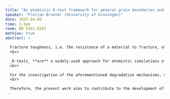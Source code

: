 ```yaml
---
title: "An atomistic K-test framework for general grain boundaries and triclinic single crystals"
speaker: "Florian Brunner (University of Groningen)"
date: 2025-04-09
time: 3-5pm
room: BB 5161.0293
mathjax: true
abstract: >

  Fracture toughness, i.e. the resistance of a material to fracture, often plays a key role in the design process of materials. Premature failure of engineering components due to material property degradation can cause damage in the order of millions of Euros or people to lose their lives. Prime examples of such degradation mechanisms are _hydrogen embrittlement_, _liquid metal embrittlement_ and _stress corrosion cracking_. Those mechanisms influence material properties at the atomic scale and often cause a reduction of grain boundary cohesion in polycrystalline materials, resulting in premature, intergranular fracture.<br>
  <br>

  _K-tests_ **are** a widely-used approach for atomistic simulations of fracture. In a nutshell, these K-tests are numerical fracture toughness tests in which only the region close to a stressed crack tip is simulated. The remaining, not explicitly modelled part of the material is replaced by boundary conditions based on the theory of linear elastic fracture mechanics (LEFM). K-tests are frequently employed for studying the fracture behaviour of monoclinic single crystals and special tilt grain boundaries. Also for the treatment of more general (up to triclinic) grain boundaries and single crystals mathematical frameworks like e.g. the $6^{\text{th}}$-order \textit{Stroh} or \textit{Lekhnitskii formalism} are available. These theories are elegant due to their analytical formulation but also predict spatial oscillations in the relevant field quantities that can lead to unphysical self-interpenetration of cracks for grain boundaries that do not possess at least monoclinic material symmetry. For this reason, typically simplified ($4^{\text{th}}$-order) versions of the mentioned approaches are employed. Such $4^{\text{th}}$-order theories are by default restricted to certain material symmetry classes, are therefore simpler and do not exhibit the mentioned oscillatory field components. <br>
  <br>

  For the investigation of the aforementioned degradation mechanisms, such $4^{\text{th}}$-order approaches and their symmetry requirements are, however, too restrictive. Taking liquid metal embrittlement as an example, it is well-established that grain boundaries with a wide range of orientations, that are not necessarily aligned with the symmetry planes of the underlying crystal structure, are of major importance for a full understanding of this complex phenomenon. Grain boundaries with such general orientations require an up to triclinic description and therefore a $6^{\text{th}}$-order formalism.<br>
  <br>

  Therefore, the present work aims to contribute to the development of an accurate, yet simple K-test framework for the simulation of generally oriented grain boundaries and single crystals. To this end, we first re-visit the $6^{\text{th}}$-order Stroh formalism and examine its applicability. We investigate in which cases the oscillations occur and quantify their influence on the relevant field quantities for a broad range of cubic crystals. Next, we examine the impact of the choice of LEFM approach ($6^{\text{th}}$- or $4^{\text{th}}$-order) on the K-test results. For this, Fe and Cu are considered as representative examples of body-centered cubic and face-centered cubic metals, respectively. Finally, we propose a K-test simulation strategy that includes crack tip tracing and is unambiguous regarding the determination of critical stress intensity factors of generally oriented grain boundaries and triclinic single crystals.
---
```

